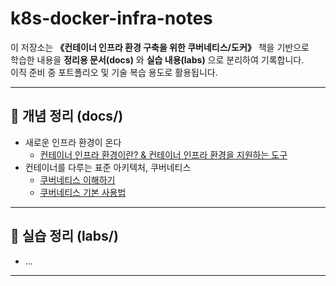# k8s-docker-infra-notes

이 저장소는 **《컨테이너 인프라 환경 구축을 위한 쿠버네티스/도커》** 책을 기반으로  
학습한 내용을 **정리용 문서(docs)** 와 **실습 내용(labs)** 으로 분리하여 기록합니다.  
이직 준비 중 포트폴리오 및 기술 복습 용도로 활용됩니다.

---

## 📘 개념 정리 (docs/)

- 새로운 인프라 환경이 온다
  - [컨테이너 인프라 환경이란? & 컨테이너 인프라 환경을 지원하는 도구](docs/01_container-infra.md)
- 컨테이너를 다루는 표준 아키텍처, 쿠버네티스
  - [쿠버네티스 이해하기](docs/03-01_kubernetes-overview.md)
  - [쿠버네티스 기본 사용법](docs/03-02_kubernetes-basic-usage.md)
---

## 🧪 실습 정리 (labs/)
- ...

---

